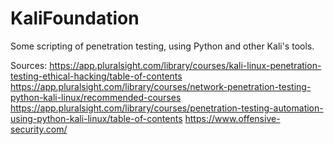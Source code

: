 # KaliFoundation
Some scripting of penetration testing, using Python and other Kali's tools.

Sources: 
https://app.pluralsight.com/library/courses/kali-linux-penetration-testing-ethical-hacking/table-of-contents
https://app.pluralsight.com/library/courses/network-penetration-testing-python-kali-linux/recommended-courses
https://app.pluralsight.com/library/courses/penetration-testing-automation-using-python-kali-linux/table-of-contents
https://www.offensive-security.com/
